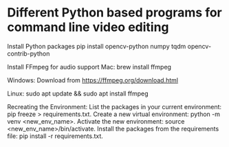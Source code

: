 # Different Python based programs for command line video editing

Install Python packages
pip install opencv-python numpy tqdm opencv-contrib-python

Install FFmpeg for audio support
Mac:
brew install ffmpeg

Windows:
Download from https://ffmpeg.org/download.html

Linux:
sudo apt update && sudo apt install ffmpeg

Recreating the Environment:
List the packages in your current environment: pip freeze > requirements.txt.
Create a new virtual environment: python -m venv <new_env_name>.
Activate the new environment: source <new_env_name>/bin/activate.
Install the packages from the requirements file: pip install -r requirements.txt.

